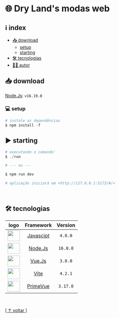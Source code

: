 # 🌐 Dry Land's modas web

## ℹ index

-   [📥 download](#-download)
    -   [setup](#-setup)
    -   [starting](#-starting)
-   [🛠 tecnologias](#-tecnologias)
-   [✍🏼 autor](#-autor)

## 📥 download

[Node.Js](https://nodejs.org/en/): `v16.19.0` 

### 💻 setup

```php
# instale as dependências
$ npm install -f
```

## ▶ starting

```php
# executando o comando'
$ ./run

# --- ou ---

$ npm run dev

# aplicação iniciará em <http://127.0.0.1:5173/#/>
```

<br>

## 🛠 tecnologias

|                                                                   logo                                                                   |                Framework                | Version  |
| :--------------------------------------------------------------------------------------------------------------------------------------: | :-------------------------------------: | :------: |
|                                   <img height="35" width="40" src="https://skillicons.dev/icons?i=js">                                   | [Javascipt](https://www.javascript.com) | `4.0.0`  |
|                                 <img height="35" width="40" src="https://skillicons.dev/icons?i=nodejs">                                 |    [Node.Js](https://nodejs.org/en/)    | `16.0.0` |
|                                  <img height="35" width="40" src="https://skillicons.dev/icons?i=vue">                                   |       [Vue.Js](https://vuejs.org)       | `3.0.0`  |
|                                  <img height="35" width="40" src="https://skillicons.dev/icons?i=vite">                                  |       [Vite](https://vitejs.dev)        | `4.2.1`  |
| <img height="35" width="40" src="https://user-images.githubusercontent.com/82064724/193477002-97b5453f-bd92-43c0-aea1-e53c163dcec3.png"> |   [PrimeVue](https://www.docker.com/)   | `3.17.0` |


<br> 
	
[[ ↑ voltar ]](#-dry-lands-modas-web)
